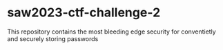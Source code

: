 # saw2023-ctf-challenge-2
This repository contains the most bleeding edge security for conventietly and securely storing passwords
